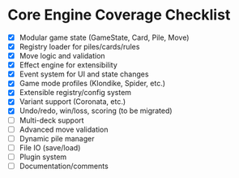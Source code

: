 # Core Engine Coverage Checklist

- [x] Modular game state (GameState, Card, Pile, Move)
- [x] Registry loader for piles/cards/rules
- [x] Move logic and validation
- [x] Effect engine for extensibility
- [x] Event system for UI and state changes
- [x] Game mode profiles (Klondike, Spider, etc.)
- [x] Extensible registry/config system
- [x] Variant support (Coronata, etc.)
- [x] Undo/redo, win/loss, scoring (to be migrated)
- [ ] Multi-deck support
- [ ] Advanced move validation
- [ ] Dynamic pile manager
- [ ] File IO (save/load)
- [ ] Plugin system
- [ ] Documentation/comments
